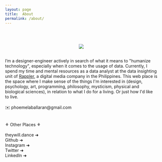 ```yaml
---
layout: page
title:  About
permalink: /about/
---
```


<br><br>
<p align="center"><img src="https://phoemelaballaran.github.io/assets/sample/page/about/portrait.jpeg"/></p>
<br>
I’m a designer-engineer actively in search of what it means to "humanize technology", especially when it comes to the usage of data. Currently, I spend my time and mental resources as a data analyst at the data insighting unit of <a href="https://www.rappler.com" target="_blank">Rappler</a>, a digital media company in the Philippines. This web place is the space where I make sense of the things I'm interested in (design, psychology, art, programming, philosophy, mysticism, physical and biological sciences), in relation to what I do for a living. Or just how I'd like to live.
<br><br>✉️ phoemelaballaran@gmail.com<br><br>
<br>⚘ Other Places ⚘<br>
<br><a href="https://www.theywill.dance" target="_blank" style="text-decoration: none;">theywill.dance ➜</a>
<br><a href="https://github.com/phoemelaballaran" target="_blank" style="text-decoration: none;">Github ➜</a>
<br><a href="https://instagram.com/phoemelaballaran" target="_blank" style="text-decoration: none;">Instagram ➜</a>
<br><a href="https://twitter.com/theywill_dance" target="_blank" style="text-decoration: none;">Twitter ➜</a>
<br><a href="https://www.linkedin.com/in/phoemela-ballaran/" target="_blank" style="text-decoration: none;">LinkedIn ➜</a>

